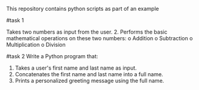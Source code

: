 This repository contains  python scripts as part of an  example

#task 1

Takes two numbers as input from the user.
2.  Performs the basic mathematical operations on these two numbers:
o	Addition
o	Subtraction
o	Multiplication
o	Division

#task 2
Write a Python program that:
1.  Takes a user's first name and last name as input.
2.  Concatenates the first name and last name into a full name.
3.  Prints a personalized greeting message using the full name.
